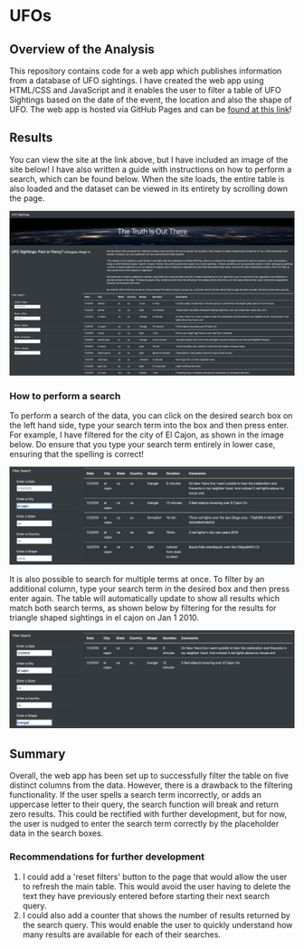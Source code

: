 # UFOs
## Overview of the Analysis
This repository contains code for a web app which publishes information from a database of UFO sightings. I have created the web app using HTML/CSS and JavaScript and it enables the user to filter a table of UFO Sightings based on the date of the event, the location and also the shape of UFO. The web app is hosted via GitHub Pages and can be [found at this link](https://luke-c-newell.github.io/UFOs/ "UFO Sightings")!
## Results
You can view the site at the link above, but I have included an image of the site below! I have also written a guide with instructions on how to perform a search, which can be found below. When the site loads, the entire table is also loaded and the dataset can be viewed in its entirety by scrolling down the page.

![UFO_Sightings](https://github.com/luke-c-newell/UFOs/blob/main/static/images/UFO_Sightings.png "UFO_Sightings.png")

### How to perform a search
To perform a search of the data, you can click on the desired search box on the left hand side, type your search term into the box and then press enter. For example, I have filtered for the city of El Cajon, as shown in the image below. Do ensure that you type your search term entirely in lower case, ensuring that the spelling is correct! 

![One_Filter](https://github.com/luke-c-newell/UFOs/blob/main/static/images/One_Filter.png "One_Filter.png")

It is also possible to search for multiple terms at once. To filter by an additional column, type your search term in the desired box and then press enter again. The table will automatically update to show all results which match both search terms, as shown below by filtering for the results for triangle shaped sightings in el cajon on Jan 1 2010.

![Three_Filters](https://github.com/luke-c-newell/UFOs/blob/main/static/images/Three_Filters.png "Three_Filters.png")

## Summary
Overall, the web app has been set up to successfully filter the table on five distinct columns from the data. However, there is a drawback to the filtering functionality. If the user spells a search term incorrectly, or adds an uppercase letter to their query, the search function will break and return zero results. This could be rectified with further development, but for now, the user is nudged to enter the search term correctly by the placeholder data in the search boxes.
### Recommendations for further development
1. I could add a 'reset filters' button to the page that would allow the user to refresh the main table. This would avoid the user having to delete the text they have previously entered before starting their next search query.
2. I could also add a counter that shows the number of results returned by the search query. This would enable the user to quickly understand how many results are available for each of their searches.
